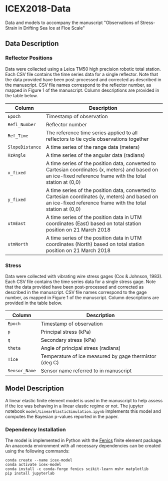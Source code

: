 # ICEX2018-Data
Data and models to accompany the manuscript "Observations of Stress-Strain in Drifting Sea Ice at Floe Scale"

## Data Description

### Reflector Positions
Data were collected using a Leica TM50 high precision robotic total station. Each CSV file contains the time series data for a single reflector. Note that the data provided have been post-processed and corrected as described in the manuscript. CSV file names correspond to the reflector number, as mapped in Figure 1 of the manuscript. Column descriptions are provided in the table below.

| Column | Description |
|--------|-------------|
| `Epoch` | Timestamp of observation |
| `Refl_Number` | Reflector number |
| `Ref_Time` | The reference time series applied to all reflectors to tie cycle observations together |
| `SlopeDistance` | A time series of the range data (meters) |
| `HzAngle` | A time series of the angular data (radians) |
| `x_fixed` | A time series of the position data, converted to Cartesian coordinates (x, meters) and based on an ice-fixed reference frame with the total station at (0,0) |
| `y_fixed` | A time series of the position data, converted to Cartesian coordinates (y, meters) and based on an ice-fixed reference frame with the total station at (0,0) |
| `utmEast` | A time series of the position data in UTM coordinates (East) based on total station position on 21 March 2018 |
| `utmNorth` | A time series of the position data in UTM coordinates (North) based on total station position on 21 March 2018 |

### Stress
Data were collected with vibrating wire stress gages (Cox & Johnson, 1983). Each CSV file contains the time series data for a single stress gage. Note that the data provided have been post-processed and corrected as described in the manuscript. CSV file names correspond to the gage number, as mapped in Figure 1 of the manuscript. Column descriptions are provided in the table below.

| Column | Description |
|--------|-------------|
| `Epoch` | Timestamp of observation |
| `p` | Principal stress (kPa) |
| `q` | Secondary stress (kPa) |
| `theta` | Angle of principal stress (radians) |
| `Tice` | Temperature of ice measured by gage thermistor (deg C) |
| `Sensor_Name` | Sensor name referred to in manuscript |

## Model Description
A linear elastic finite element model is used in the manuscript to help assess if the ice was behaving in a linear elastic regime or not.  The jupyter notebook `model/LinearElasticSimulation.ipynb` implements this model and computes the Bayesian p-values reported in the paper.

### Dependency Installation
The model is implemented in Python with the [Fenics](https://fenicsproject.org/) finite element package.  An anaconda environment with all necessary dependencies can be created using the following commands:
```
conda create --name icex-model
conda activate icex-model
conda install -c conda-forge fenics scikit-learn mshr matplotlib
pip install jupyterlab
```
